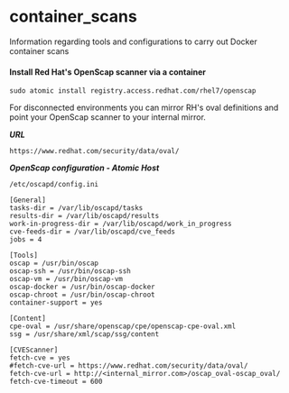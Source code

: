 # container_scans
Information regarding tools and configurations to carry out Docker container scans

#### Install Red Hat's OpenScap scanner via a container

```
sudo atomic install registry.access.redhat.com/rhel7/openscap
```
For disconnected environments you can mirror RH's oval definitions and point your OpenScap scanner to your internal mirror.

***URL***
```
https://www.redhat.com/security/data/oval/
```

***OpenScap configuration - Atomic Host***
```
/etc/oscapd/config.ini
```

```
[General]
tasks-dir = /var/lib/oscapd/tasks
results-dir = /var/lib/oscapd/results
work-in-progress-dir = /var/lib/oscapd/work_in_progress
cve-feeds-dir = /var/lib/oscapd/cve_feeds
jobs = 4

[Tools]
oscap = /usr/bin/oscap
oscap-ssh = /usr/bin/oscap-ssh
oscap-vm = /usr/bin/oscap-vm
oscap-docker = /usr/bin/oscap-docker
oscap-chroot = /usr/bin/oscap-chroot
container-support = yes

[Content]
cpe-oval = /usr/share/openscap/cpe/openscap-cpe-oval.xml
ssg = /usr/share/xml/scap/ssg/content

[CVEScanner]
fetch-cve = yes
#fetch-cve-url = https://www.redhat.com/security/data/oval/
fetch-cve-url = http://<internal_mirror.com>/oscap_oval-oscap_oval/
fetch-cve-timeout = 600
```
